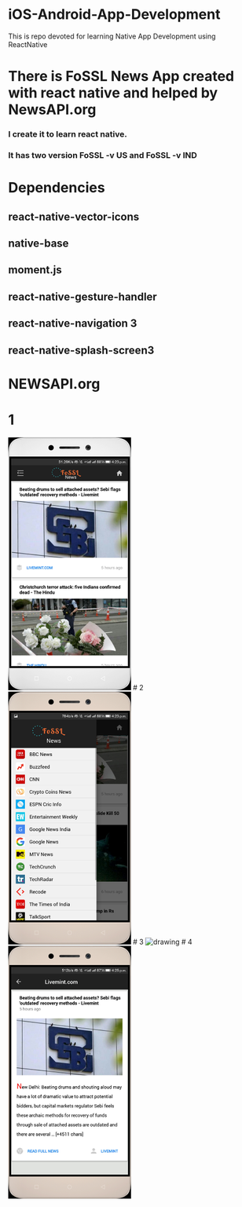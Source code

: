 # iOS-Android-App-Development
This is repo devoted for learning Native App Development using ReactNative
# There is FoSSL News App created with react native and helped by NewsAPI.org
### I create it to learn react native.
### It has two version FoSSL -v US and FoSSL -v IND
# Dependencies
## react-native-vector-icons
## native-base
## moment.js
## react-native-gesture-handler
## react-native-navigation 3
## react-native-splash-screen3
# NEWSAPI.org
# 1
<img src="/src/fossl1.jpg" alt="drawing" width="250"/>
# 2
<img src="/src/fossl2.jpg" alt="drawing" width="250"/>
# 3
<img src="/src/fossl3.jpg" alt="drawing" width="250"/>
# 4
<img src="/src/fossl4.jpg" alt="drawing" width="250"/>
